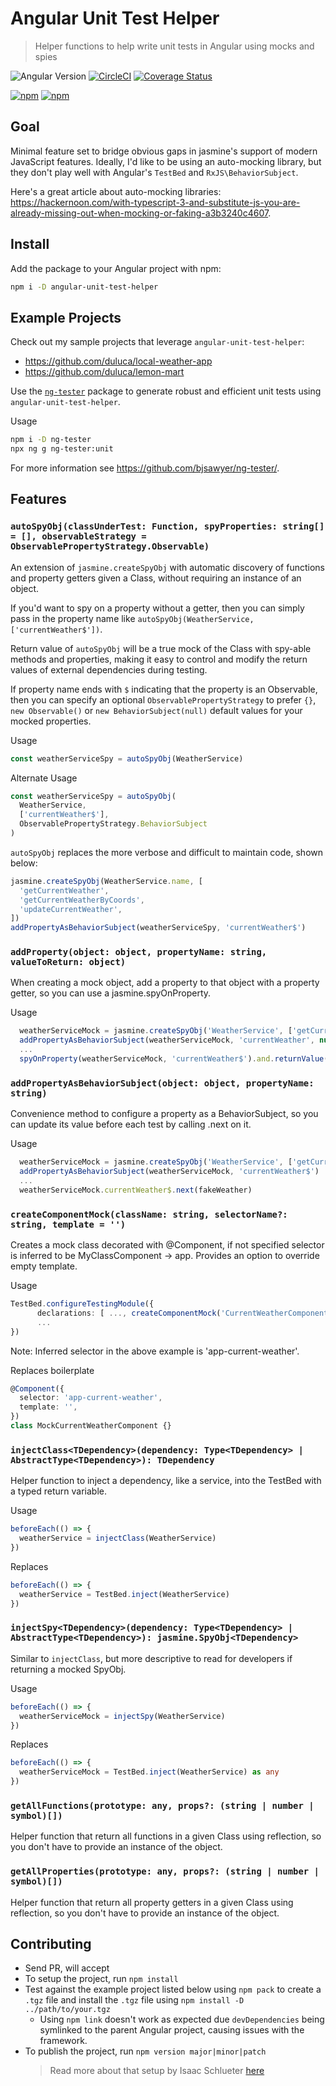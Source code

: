 # Angular Unit Test Helper

> Helper functions to help write unit tests in Angular using mocks and spies

![Angular Version](https://img.shields.io/badge/angular-v13-326839)
[![CircleCI](https://circleci.com/gh/duluca/angular-unit-test-helper.svg?style=svg)](https://circleci.com/gh/duluca/angular-unit-test-helper)
[![Coverage Status](https://coveralls.io/repos/github/duluca/angular-unit-test-helper/badge.svg?branch=main)](https://coveralls.io/github/duluca/angular-unit-test-helper?branch=main)

[![npm](https://img.shields.io/npm/v/angular-unit-test-helper)](https://www.npmjs.com/package/angular-unit-test-helper)
[![npm](https://img.shields.io/npm/dt/angular-unit-test-helper)](https://www.npmjs.com/package/angular-unit-test-helper)

## Goal

Minimal feature set to bridge obvious gaps in jasmine's support of modern JavaScript features. Ideally, I'd like to be using an auto-mocking library, but they don't play well with Angular's `TestBed` and `RxJS\BehaviorSubject`.

Here's a great article about auto-mocking libraries: https://hackernoon.com/with-typescript-3-and-substitute-js-you-are-already-missing-out-when-mocking-or-faking-a3b3240c4607.

## Install

Add the package to your Angular project with npm:

```bash
npm i -D angular-unit-test-helper
```

## Example Projects

Check out my sample projects that leverage `angular-unit-test-helper`:
- https://github.com/duluca/local-weather-app
- https://github.com/duluca/lemon-mart

Use the [`ng-tester`](https://www.npmjs.com/package/ng-tester) package to generate robust and efficient unit tests using `angular-unit-test-helper`.

Usage

```bash
npm i -D ng-tester
npx ng g ng-tester:unit
```

For more information see https://github.com/bjsawyer/ng-tester/.

## Features

### `autoSpyObj(classUnderTest: Function, spyProperties: string[] = [], observableStrategy = ObservablePropertyStrategy.Observable)`

An extension of `jasmine.createSpyObj` with automatic discovery of functions and property getters given a Class, without requiring an instance of an object.

If you'd want to spy on a property without a getter, then you can simply pass in the property name like `autoSpyObj(WeatherService, ['currentWeather$'])`.

Return value of `autoSpyObj` will be a true mock of the Class with spy-able methods and properties, making it easy to control and modify the return values of external dependencies during testing.

If property name ends with `$` indicating that the property is an Observable, then you can specify an optional `ObservablePropertyStrategy` to prefer `{}`, `new Observable()` or `new BehaviorSubject(null)` default values for your mocked properties.

Usage

```ts
const weatherServiceSpy = autoSpyObj(WeatherService)
```

Alternate Usage

```ts
const weatherServiceSpy = autoSpyObj(
  WeatherService,
  ['currentWeather$'],
  ObservablePropertyStrategy.BehaviorSubject
)
```

`autoSpyObj` replaces the more verbose and difficult to maintain code, shown below:

```ts
jasmine.createSpyObj(WeatherService.name, [
  'getCurrentWeather',
  'getCurrentWeatherByCoords',
  'updateCurrentWeather',
])
addPropertyAsBehaviorSubject(weatherServiceSpy, 'currentWeather$')
```

### `addProperty(object: object, propertyName: string, valueToReturn: object)`

When creating a mock object, add a property to that object with a property getter, so you can use a jasmine.spyOnProperty.

Usage

```ts
  weatherServiceMock = jasmine.createSpyObj('WeatherService', ['getCurrentWeather'])
  addPropertyAsBehaviorSubject(weatherServiceMock, 'currentWeather', null)
  ...
  spyOnProperty(weatherServiceMock, 'currentWeather$').and.returnValue({ temp = 72})
```

### `addPropertyAsBehaviorSubject(object: object, propertyName: string)`

Convenience method to configure a property as a BehaviorSubject, so you can update its value before each test by calling .next on it.

Usage

```ts
  weatherServiceMock = jasmine.createSpyObj('WeatherService', ['getCurrentWeather'])
  addPropertyAsBehaviorSubject(weatherServiceMock, 'currentWeather$')
  ...
  weatherServiceMock.currentWeather$.next(fakeWeather)
```

### `createComponentMock(className: string, selectorName?: string, template = '')`

Creates a mock class decorated with @Component, if not specified selector is inferred to be MyClassComponent -> app. Provides an option to override empty template.

Usage

```ts
TestBed.configureTestingModule({
      declarations: [ ..., createComponentMock('CurrentWeatherComponent')]
      ...
})
```

Note: Inferred selector in the above example is 'app-current-weather'.

Replaces boilerplate

```ts
@Component({
  selector: 'app-current-weather',
  template: '',
})
class MockCurrentWeatherComponent {}
```

### `injectClass<TDependency>(dependency: Type<TDependency> | AbstractType<TDependency>): TDependency`

Helper function to inject a dependency, like a service, into the TestBed with a typed return variable.

Usage

```ts
beforeEach(() => {
  weatherService = injectClass(WeatherService)
})
```

Replaces

```ts
beforeEach(() => {
  weatherService = TestBed.inject(WeatherService)
})
```

### `injectSpy<TDependency>(dependency: Type<TDependency> | AbstractType<TDependency>): jasmine.SpyObj<TDependency>`

Similar to `injectClass`, but more descriptive to read for developers if returning a mocked SpyObj.

Usage

```ts
beforeEach(() => {
  weatherServiceMock = injectSpy(WeatherService)
})
```

Replaces

```ts
beforeEach(() => {
  weatherServiceMock = TestBed.inject(WeatherService) as any
})
```

### `getAllFunctions(prototype: any, props?: (string | number | symbol)[])`

Helper function that return all functions in a given Class using reflection, so you don't have to provide an instance of the object.

### `getAllProperties(prototype: any, props?: (string | number | symbol)[])`

Helper function that return all property getters in a given Class using reflection, so you don't have to provide an instance of the object.

## Contributing

- Send PR, will accept
- To setup the project, run `npm install`
- Test against the example project listed below using `npm pack` to create a `.tgz` file and install the `.tgz` file using `npm install -D ../path/to/your.tgz`
  - Using `npm link` doesn't work as expected due `devDependencies` being symlinked to the parent Angular project, causing issues with the framework.
- To publish the project, run `npm version major|minor|patch`
  > Read more about that setup by Isaac Schlueter [here](https://blog.npmjs.org/post/184553141742/easy-automatic-npm-publishes)

